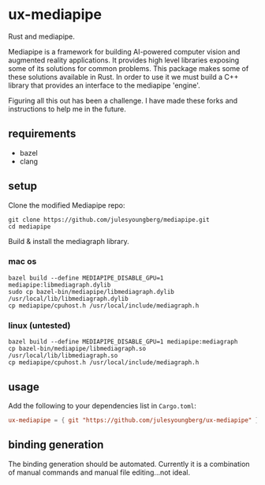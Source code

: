 # ux-mediapipe

Rust and mediapipe.

Mediapipe is a framework for building AI-powered computer vision and augmented reality applications. It provides high level libraries exposing some of its solutions for common problems. This package makes some of these solutions available in Rust. In order to use it we must build a C++ library that provides an interface to the mediapipe 'engine'.

Figuring all this out has been a challenge. I have made these forks and instructions to help me in the future.

## requirements

- bazel
- clang

## setup

Clone the modified Mediapipe repo:

```shell
git clone https://github.com/julesyoungberg/mediapipe.git
cd mediapipe
```

Build & install the mediagraph library.

### mac os

```shell
bazel build --define MEDIAPIPE_DISABLE_GPU=1 mediapipe:libmediagraph.dylib
sudo cp bazel-bin/mediapipe/libmediagraph.dylib /usr/local/lib/libmediagraph.dylib
cp mediapipe/cpuhost.h /usr/local/include/mediagraph.h
```

### linux (untested)

```shell
bazel build --define MEDIAPIPE_DISABLE_GPU=1 mediapipe:mediagraph
cp bazel-bin/mediapipe/libmediagraph.so /usr/local/lib/libmediagraph.so
cp mediapipe/cpuhost.h /usr/local/include/mediagraph.h
```

## usage

Add the following to your dependencies list in `Cargo.toml`:

```toml
ux-mediapipe = { git "https://github.com/julesyoungberg/ux-mediapipe" }
```

## binding generation

The binding generation should be automated. Currently it is a combination of manual commands and manual file editing...not ideal.
